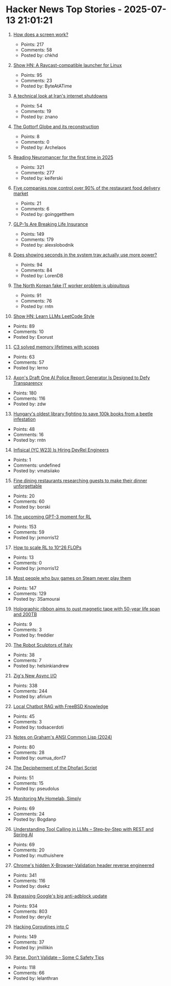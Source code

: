 # Hacker News Top Stories - 2025-07-13 21:01:21

1. [How does a screen work?](https://www.makingsoftware.com/chapters/how-a-screen-works)
   - Points: 217
   - Comments: 58
   - Posted by: chkhd

2. [Show HN: A Raycast-compatible launcher for Linux](https://github.com/ByteAtATime/raycast-linux)
   - Points: 95
   - Comments: 23
   - Posted by: ByteAtATime

3. [A technical look at Iran's internet shutdowns](https://zola.ink/blog/posts/a-technical-look-at-irans-internet-shutdown)
   - Points: 54
   - Comments: 19
   - Posted by: znano

4. [The Gottorf Globe and its reconstruction](https://gottorfer-globus.de/en/the-gottorf-globe)
   - Points: 8
   - Comments: 0
   - Posted by: Archelaos

5. [Reading Neuromancer for the first time in 2025](https://mbh4h.substack.com/p/neuromancer-2025-review-william-gibson)
   - Points: 321
   - Comments: 277
   - Posted by: keiferski

6. [Five companies now control over 90% of the restaurant food delivery market](https://marketsaintefficient.substack.com/p/five-companies-now-control-over-90)
   - Points: 21
   - Comments: 6
   - Posted by: goinggetthem

7. [GLP-1s Are Breaking Life Insurance](https://www.glp1digest.com/p/how-glp-1s-are-breaking-life-insurance)
   - Points: 149
   - Comments: 179
   - Posted by: alexslobodnik

8. [Does showing seconds in the system tray actually use more power?](https://www.lttlabs.com/blog/2025/07/11/does-showing-seconds-in-the-system-tray-actually-use-more-power)
   - Points: 94
   - Comments: 84
   - Posted by: LorenDB

9. [The North Korean fake IT worker problem is ubiquitous](https://www.theregister.com/2025/07/13/fake_it_worker_problem/)
   - Points: 91
   - Comments: 76
   - Posted by: rntn

10. [Show HN: Learn LLMs LeetCode Style](https://github.com/Exorust/TorchLeet)
   - Points: 89
   - Comments: 10
   - Posted by: Exorust

11. [C3 solved memory lifetimes with scopes](https://c3-lang.org/blog/forget-borrow-checkers-c3-solved-memory-lifetimes-with-scopes/)
   - Points: 63
   - Comments: 57
   - Posted by: lerno

12. [Axon's Draft One AI Police Report Generator Is Designed to Defy Transparency](https://www.eff.org/deeplinks/2025/07/axons-draft-one-designed-defy-transparency)
   - Points: 180
   - Comments: 116
   - Posted by: zdw

13. [Hungary's oldest library fighting to save 100k books from a beetle infestation](https://www.nbcnews.com/world/hungary/hungary-pannonhalma-archabbey-beetle-infestation-rcna218539)
   - Points: 48
   - Comments: 16
   - Posted by: rntn

14. [Infisical (YC W23) Is Hiring DevRel Engineers](https://www.ycombinator.com/companies/infisical/jobs/qCrLiJb-developer-relations)
   - Points: 1
   - Comments: undefined
   - Posted by: vmatsiiako

15. [Fine dining restaurants researching guests to make their dinner unforgettable](https://www.sfgate.com/food/article/data-deep-dives-bay-area-fine-dining-restaurants-20404434.php)
   - Points: 20
   - Comments: 60
   - Posted by: borski

16. [The upcoming GPT-3 moment for RL](https://www.mechanize.work/blog/the-upcoming-gpt-3-moment-for-rl/)
   - Points: 153
   - Comments: 59
   - Posted by: jxmorris12

17. [How to scale RL to 10^26 FLOPs](https://blog.jxmo.io/p/how-to-scale-rl-to-1026-flops)
   - Points: 13
   - Comments: 0
   - Posted by: jxmorris12

18. [Most people who buy games on Steam never play them](https://howtomarketagame.com/2025/06/03/most-people-who-buy-your-game-wont-play-it/)
   - Points: 147
   - Comments: 129
   - Posted by: 3Samourai

19. [Holographic ribbon aims to oust magnetic tape with 50-year life span and 200TB](https://www.tomshardware.com/pc-components/storage/holographic-ribbon-aims-to-oust-magnetic-tape-with-50-year-life-span-and-200tb-capacity-per-cartridge-holomem-says-optical-ribbon-based-carts-work-with-some-components-of-existing-systems-reducing-fricition)
   - Points: 9
   - Comments: 3
   - Posted by: freddier

20. [The Robot Sculptors of Italy](https://www.bloomberg.com/features/2025-robot-sculptors-marble/)
   - Points: 38
   - Comments: 7
   - Posted by: helsinkiandrew

21. [Zig's New Async I/O](https://kristoff.it/blog/zig-new-async-io/)
   - Points: 338
   - Comments: 244
   - Posted by: afirium

22. [Local Chatbot RAG with FreeBSD Knowledge](https://hackacad.net/post/2025-07-12-local-chatbot-rag-with-freebsd-knowledge/)
   - Points: 45
   - Comments: 3
   - Posted by: todsacerdoti

23. [Notes on Graham's ANSI Common Lisp (2024)](https://courses.cs.northwestern.edu/325/readings/graham/graham-notes.html)
   - Points: 80
   - Comments: 28
   - Posted by: oumua_don17

24. [The Decipherment of the Dhofari Script](https://www.science.org/content/article/mysterious-pre-islamic-script-oman-finally-deciphered)
   - Points: 51
   - Comments: 15
   - Posted by: pseudolus

25. [Monitoring My Homelab, Simply](https://b.tuxes.uk/simple-homelab-monitoring.html)
   - Points: 69
   - Comments: 24
   - Posted by: Bogdanp

26. [Understanding Tool Calling in LLMs – Step-by-Step with REST and Spring AI](https://muthuishere.medium.com/understanding-tool-function-calling-in-llms-step-by-step-examples-in-rest-and-spring-ai-2149ecd6b18b)
   - Points: 69
   - Comments: 20
   - Posted by: muthuishere

27. [Chrome's hidden X-Browser-Validation header reverse engineered](https://github.com/dsekz/chrome-x-browser-validation-header)
   - Points: 341
   - Comments: 116
   - Posted by: dsekz

28. [Bypassing Google's big anti-adblock update](https://0x44.xyz/blog/web-request-blocking/)
   - Points: 934
   - Comments: 803
   - Posted by: deryilz

29. [Hacking Coroutines into C](https://wiomoc.de/misc/posts/hacking_coroutines_into_c.html)
   - Points: 149
   - Comments: 37
   - Posted by: jmillikin

30. [Parse, Don’t Validate – Some C Safety Tips](https://www.lelanthran.com/chap13/content.html)
   - Points: 118
   - Comments: 66
   - Posted by: lelanthran

